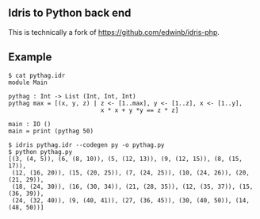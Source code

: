 Idris to Python back end
------------------------

This is technically a fork of https://github.com/edwinb/idris-php.

Example
-------

    $ cat pythag.idr 
    module Main

    pythag : Int -> List (Int, Int, Int)
    pythag max = [(x, y, z) | z <- [1..max], y <- [1..z], x <- [1..y],
                              x * x + y *y == z * z]

    main : IO ()
    main = print (pythag 50)

    $ idris pythag.idr --codegen py -o pythag.py
    $ python pythag.py
    [(3, (4, 5)), (6, (8, 10)), (5, (12, 13)), (9, (12, 15)), (8, (15, 17)), 
     (12, (16, 20)), (15, (20, 25)), (7, (24, 25)), (10, (24, 26)), (20, (21, 29)), 
     (18, (24, 30)), (16, (30, 34)), (21, (28, 35)), (12, (35, 37)), (15, (36, 39)), 
     (24, (32, 40)), (9, (40, 41)), (27, (36, 45)), (30, (40, 50)), (14, (48, 50))]
